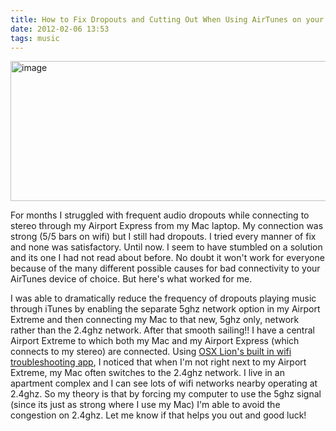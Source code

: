 ```yaml
---
title: How to Fix Dropouts and Cutting Out When Using AirTunes on your Airport Express
date: 2012-02-06 13:53
tags: music
---
```

<img alt="image" height="224" src="/images/setup-a-5Ghz-network.png" width="512" />
<br/>

For months I struggled with frequent audio dropouts while connecting to 
stereo through my Airport Express from my Mac laptop. My connection was 
strong (5/5 bars on wifi) but I still had dropouts. I tried every manner 
of fix and none was satisfactory. Until now. I seem to have stumbled on 
a solution and its one I had not read about before. No doubt it won't 
work for everyone because of the many different possible causes for bad 
connectivity to your AirTunes device of choice. But here's what worked 
for me.

I was able to dramatically reduce the frequency of dropouts playing 
music through iTunes by enabling the separate 5ghz network option in my 
Airport Extreme and then connecting my Mac to that new, 5ghz only, 
network rather than the 2.4ghz network. After that smooth sailing!! I 
have a central Airport Extreme to which both my Mac and my Airport 
Express (which connects to my stereo) are connected. Using [OSX Lion's built in wifi troubleshooting app][1], I noticed that when I'm not right 
next to my Airport Extreme, my Mac often switches to the 2.4ghz network. 
I live in an apartment complex and I can see lots of wifi networks 
nearby operating at 2.4ghz. So my theory is that by forcing my computer 
to use the 5ghz signal (since its just as strong where I use my Mac) I'm 
able to avoid the congestion on 2.4ghz. Let me know if that helps you 
out and good luck!

 [1]: http://www.geekosystem.com/crouching-lion-hidden-wifi/

